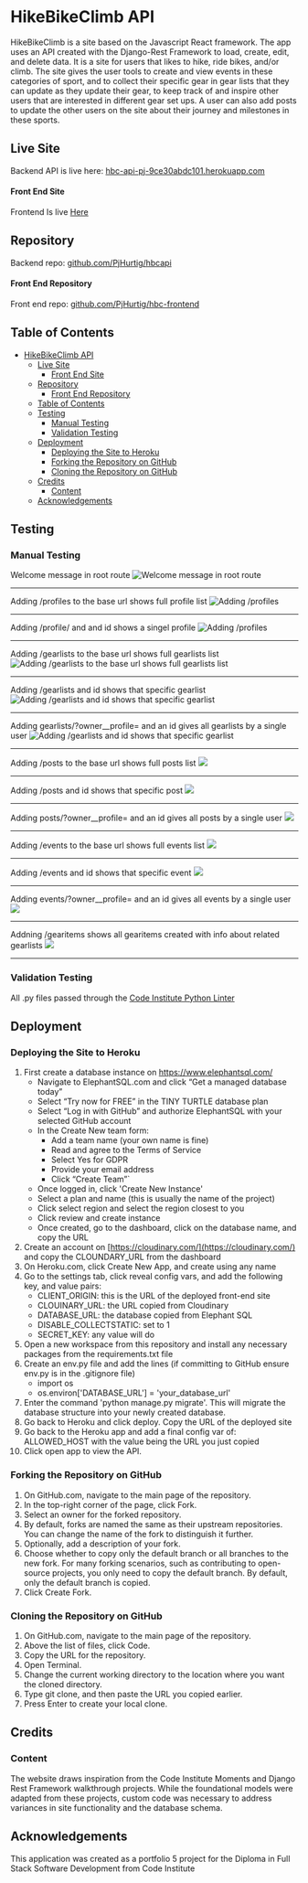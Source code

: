 # HikeBikeClimb API

HikeBikeClimb is a site based on the Javascript React framework. The app uses an API created with the Django-Rest Framework to load, create, edit, and delete data. It is a site for users that likes to hike, ride bikes, and/or climb. The site gives the user tools to create and view events in these categories of sport, and to collect their specific gear in gear lists that they can update as they update their gear, to keep track of and inspire other users that are interested in different gear set ups. A user can also add posts to update the other users on the site about their journey and milestones in these sports.

## Live Site

Backend API is live here: [hbc-api-pj-9ce30abdc101.herokuapp.com](https://hbc-api-pj-9ce30abdc101.herokuapp.com/)

#### Front End Site

Frontend Is live [Here](https://hbc-frontend-pj-5db59e2e946b.herokuapp.com/)

## Repository

Backend repo: [github.com/PjHurtig/hbcapi](https://github.com/PjHurtig/hbcapi)

#### Front End Repository

Front end repo: [github.com/PjHurtig/hbc-frontend](https://github.com/PjHurtig/hbc-frontend)

## Table of Contents

- [HikeBikeClimb API](#hikebikeclimb-api)
  - [Live Site](#live-site)
      - [Front End Site](#front-end-site)
  - [Repository](#repository)
      - [Front End Repository](#front-end-repository)
  - [Table of Contents](#table-of-contents)
  - [Testing](#testing)
    - [Manual Testing](#manual-testing)
    - [Validation Testing](#validation-testing)
  - [Deployment](#deployment)
    - [Deploying the Site to Heroku](#deploying-the-site-to-heroku)
    - [Forking the Repository on GitHub](#forking-the-repository-on-github)
    - [Cloning the Repository on GitHub](#cloning-the-repository-on-github)
  - [Credits](#credits)
    - [Content](#content)
  - [Acknowledgements](#acknowledgements)

## Testing

### Manual Testing

Welcome message in root route
![Welcome message in root route](https://i.imgur.com/FNdiqmu.png)

---

Adding /profiles to the base url shows full profile list
![Adding /profiles](https://i.imgur.com/qRLCwp1.png)

---

Adding /profile/ and and id shows a singel profile
![Adding /profiles](https://i.imgur.com/AuH24Js.png)

---

Adding /gearlists to the base url shows full gearlists list
![Adding /gearlists to the base url shows full gearlists list](https://i.imgur.com/eTvWd3C.png)

---

Adding /gearlists and id shows that specific gearlist
![Adding /gearlists and id shows that specific gearlist](https://i.imgur.com/669btx6.png)

---

Adding gearlists/?owner\_\_profile= and an id gives all gearlists by a single user
![Adding /gearlists and id shows that specific gearlist](https://i.imgur.com/jR1QRH1.png)

---

Adding /posts to the base url shows full posts list
![](https://i.imgur.com/yWJ95lf.png)

---

Adding /posts and id shows that specific post
![](https://i.imgur.com/exEsgad.png)

---

Adding posts/?owner\_\_profile= and an id gives all posts by a single user
![](https://i.imgur.com/Rsc5QUp.png)

---

Adding /events to the base url shows full events list
![](https://i.imgur.com/DCxyskJ.png)

---

Adding /events and id shows that specific event
![](https://i.imgur.com/yNihzPU.png)

---

Adding events/?owner\_\_profile= and an id gives all events by a single user
![](https://i.imgur.com/Q8sUGv1.png)

---

Addning /gearitems shows all gearitems created with info about related gearlists
![](https://i.imgur.com/8LbgRU2.png)

---

### Validation Testing

All .py files passed through the [Code Institute Python Linter](https://pep8ci.herokuapp.com/)

## Deployment

### Deploying the Site to Heroku

1. First create a database instance on <https://www.elephantsql.com/>
   - Navigate to ElephantSQL.com and click “Get a managed database today”
   - Select “Try now for FREE” in the TINY TURTLE database plan
   - Select “Log in with GitHub” and authorize ElephantSQL with your selected GitHub account
   - In the Create New team form:
     - Add a team name (your own name is fine)
     - Read and agree to the Terms of Service
     - Select Yes for GDPR
     - Provide your email address
     - Click “Create Team”`
   - Once logged in, click 'Create New Instance'
   - Select a plan and name (this is usually the name of the project)
   - Click select region and select the region closest to you
   - Click review and create instance
   - Once created, go to the dashboard, click on the database name, and copy the URL
2. Create an account on [https://cloudinary.com/](https://cloudinary.com/) and copy the CLOUNDARY_URL from the dashboard
3. On Heroku.com, click Create New App, and create using any name
4. Go to the settings tab, click reveal config vars, and add the following key, and value pairs:
   - CLIENT_ORIGIN: this is the URL of the deployed front-end site
   - CLOUINARY_URL: the URL copied from Cloudinary
   - DATABASE_URL: the database copied from Elephant SQL
   - DISABLE_COLLECTSTATIC: set to 1
   - SECRET_KEY: any value will do
5. Open a new workspace from this repository and install any necessary packages from the requirements.txt file
6. Create an env.py file and add the lines (if committing to GitHub ensure env.py is in the .gitignore file)
   - import os
   - os.environ['DATABASE_URL'] = 'your_database_url'
7. Enter the command 'python manage.py migrate'. This will migrate the database structure into your newly created database.
8. Go back to Heroku and click deploy. Copy the URL of the deployed site
9. Go back to the Heroku app and add a final config var of: ALLOWED_HOST with the value being the URL you just copied
10. Click open app to view the API.

### Forking the Repository on GitHub

1. On GitHub.com, navigate to the main page of the repository.
2. In the top-right corner of the page, click Fork.
3. Select an owner for the forked repository.
4. By default, forks are named the same as their upstream repositories. You can change the name of the fork to distinguish it further.
5. Optionally, add a description of your fork.
6. Choose whether to copy only the default branch or all branches to the new fork. For many forking scenarios, such as contributing to open-source projects, you only need to copy the default branch. By default, only the default branch is copied.
7. Click Create Fork.

### Cloning the Repository on GitHub

1. On GitHub.com, navigate to the main page of the repository.
2. Above the list of files, click Code.
3. Copy the URL for the repository.
4. Open Terminal.
5. Change the current working directory to the location where you want the cloned directory.
6. Type git clone, and then paste the URL you copied earlier.
7. Press Enter to create your local clone.

## Credits

### Content

The website draws inspiration from the Code Institute Moments and Django Rest Framework walkthrough projects. While the foundational models were adapted from these projects, custom code was necessary to address variances in site functionality and the database schema.

## Acknowledgements

This application was created as a portfolio 5 project for the Diploma in Full Stack Software Development from Code Institute
